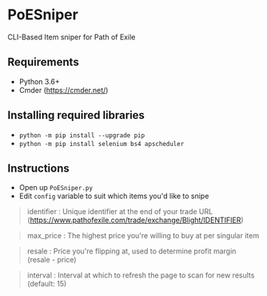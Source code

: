 # PoESniper
 CLI-Based Item sniper for Path of Exile

## Requirements
* Python 3.6+
* Cmder (https://cmder.net/)

## Installing required libraries
* `python -m pip install --upgrade pip`
* `python -m pip install selenium bs4 apscheduler`

## Instructions
* Open up `PoESniper.py`
* Edit `config` variable to suit which items you'd like to snipe
> identifier : Unique identifier at the end of your trade URL (https://www.pathofexile.com/trade/exchange/Blight/IDENTIFIER)
 
> max_price : The highest price you're willing to buy at per singular item
 
> resale : Price you're flipping at, used to determine profit margin (resale - price)
 
> interval : Interval at which to refresh the page to scan for new results (default: 15)
